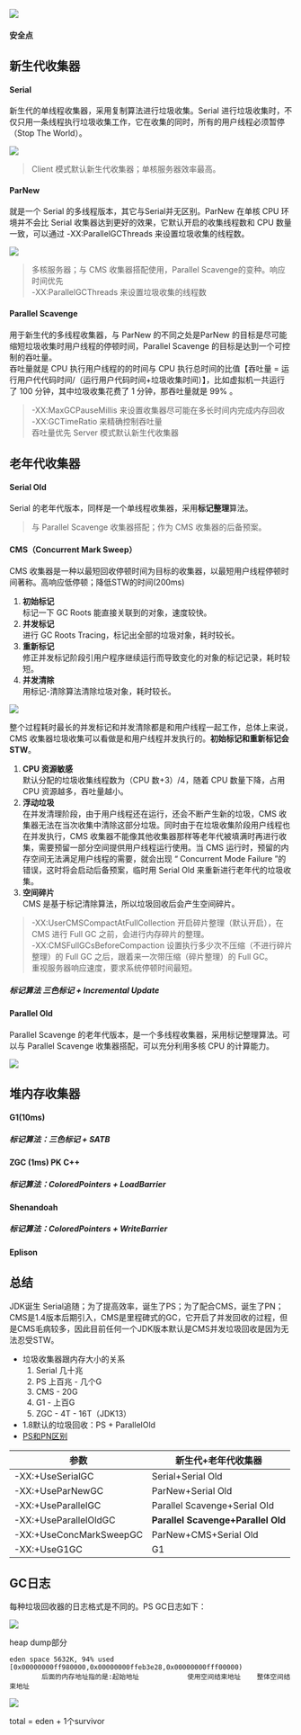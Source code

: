 ![](img/垃圾回收器.png)
#### 安全点

## 新生代收集器
#### Serial
新生代的单线程收集器，采用复制算法进行垃圾收集。Serial 进行垃圾收集时，不仅只用一条线程执行垃圾收集工作，它在收集的同时，所有的用户线程必须暂停（Stop The World）。

![](img/Serial.png)
> Client 模式默认新生代收集器；单核服务器效率最高。
#### ParNew
就是一个 Serial 的多线程版本，其它与Serial并无区别。ParNew 在单核 CPU 环境并不会比 Serial 收集器达到更好的效果，它默认开启的收集线程数和 CPU 数量一致，可以通过 -XX:ParallelGCThreads 来设置垃圾收集的线程数。

![](img/ParNew.png)
> 多核服务器；与 CMS 收集器搭配使用，Parallel Scavenge的变种。响应时间优先  
> -XX:ParallelGCThreads 来设置垃圾收集的线程数
#### Parallel Scavenge
用于新生代的多线程收集器，与 ParNew 的不同之处是ParNew 的目标是尽可能缩短垃圾收集时用户线程的停顿时间，Parallel Scavenge 的目标是达到一个可控制的吞吐量。  
吞吐量就是 CPU 执行用户线程的的时间与 CPU 执行总时间的比值【吞吐量 = 运行用户代代码时间/（运行用户代码时间+垃圾收集时间）】，比如虚拟机一共运行了 100 分钟，其中垃圾收集花费了 1 分钟，那吞吐量就是 99% 。

> -XX:MaxGCPauseMillis 来设置收集器尽可能在多长时间内完成内存回收  
> -XX:GCTimeRatio 来精确控制吞吐量  
> 吞吐量优先
> Server 模式默认新生代收集器

## 老年代收集器
#### Serial Old
Serial 的老年代版本，同样是一个单线程收集器，采用**标记整理**算法。
> 与 Parallel Scavenge 收集器搭配；作为 CMS 收集器的后备预案。
#### CMS（Concurrent Mark Sweep）
CMS 收集器是一种以最短回收停顿时间为目标的收集器，以最短用户线程停顿时间著称。高响应低停顿；降低STW的时间(200ms)
1. **初始标记**  
标记一下 GC Roots 能直接关联到的对象，速度较快。
2. **并发标记**  
进行 GC Roots Tracing，标记出全部的垃圾对象，耗时较长。
3. **重新标记**  
修正并发标记阶段引用户程序继续运行而导致变化的对象的标记记录，耗时较短。
4. **并发清除**  
用标记-清除算法清除垃圾对象，耗时较长。

![](img/CMS.png)

整个过程耗时最长的并发标记和并发清除都是和用户线程一起工作，总体上来说，CMS 收集器垃圾收集可以看做是和用户线程并发执行的。**初始标记和重新标记会STW**。
1. **CPU 资源敏感**  
默认分配的垃圾收集线程数为（CPU 数+3）/4，随着 CPU 数量下降，占用 CPU 资源越多，吞吐量越小。
2. **浮动垃圾**  
在并发清理阶段，由于用户线程还在运行，还会不断产生新的垃圾，CMS 收集器无法在当次收集中清除这部分垃圾。同时由于在垃圾收集阶段用户线程也在并发执行，CMS 收集器不能像其他收集器那样等老年代被填满时再进行收集，需要预留一部分空间提供用户线程运行使用。当 CMS 运行时，预留的内存空间无法满足用户线程的需要，就会出现 “ Concurrent Mode Failure ”的错误，这时将会启动后备预案，临时用 Serial Old 来重新进行老年代的垃圾收集。
3. **空间碎片**  
CMS 是基于标记清除算法，所以垃圾回收后会产生空间碎片。
> -XX:UserCMSCompactAtFullCollection 开启碎片整理（默认开启），在 CMS 进行 Full GC 之前，会进行内存碎片的整理。  
> -XX:CMSFullGCsBeforeCompaction 设置执行多少次不压缩（不进行碎片整理）的 Full GC 之后，跟着来一次带压缩（碎片整理）的 Full GC。  
> 重视服务器响应速度，要求系统停顿时间最短。
##### 标记算法 三色标记 + Incremental Update

#### Parallel Old
Parallel Scavenge 的老年代版本，是一个多线程收集器，采用标记整理算法。可以与 Parallel Scavenge 收集器搭配，可以充分利用多核 CPU 的计算能力。

![](img/Parallel.png)

## 堆内存收集器
#### G1(10ms)
##### 标记算法：三色标记 + SATB
#### ZGC (1ms) PK C++
##### 标记算法：ColoredPointers + LoadBarrier
#### Shenandoah
##### 标记算法：ColoredPointers + WriteBarrier
#### Eplison

## 总结
JDK诞生 Serial追随；为了提高效率，诞生了PS；为了配合CMS，诞生了PN；CMS是1.4版本后期引入，CMS是里程碑式的GC，它开启了并发回收的过程，但是CMS毛病较多，因此目前任何一个JDK版本默认是CMS并发垃圾回收是因为无法忍受STW。
- 垃圾收集器跟内存大小的关系
    1. Serial 几十兆
    2. PS 上百兆 - 几个G
    3. CMS - 20G
    4. G1 - 上百G
    5. ZGC - 4T - 16T（JDK13）
- 1.8默认的垃圾回收：PS + ParallelOld
- [PS和PN区别](https://docs.oracle.com/en/java/javase/13/gctuning/ergonomics.html#GUID-3D0BB91E-9BFF-4EBB-B523-14493A860E73)

| 参数 | 新生代+老年代收集器 |
|---|---|
| -XX:+UseSerialGC | Serial+Serial Old |
| -XX:+UseParNewGC | ParNew+Serial Old |
| -XX:+UseParallelGC | Parallel Scavenge+Serial Old |
| -XX:+UseParallelOldGC | **Parallel Scavenge+Parallel Old** |
| -XX:+UseConcMarkSweepGC | ParNew+CMS+Serial Old |
| -XX:+UseG1GC | G1  |

## GC日志
每种垃圾回收器的日志格式是不同的。PS GC日志如下：

![](img/GC日志详解.png)

heap dump部分
```
eden space 5632K, 94% used [0x00000000ff980000,0x00000000ffeb3e28,0x00000000fff00000)
        后面的内存地址指的是:起始地址            使用空间结束地址    整体空间结束地址
```
![](img/GCHeapDump.png)

total = eden + 1个survivor